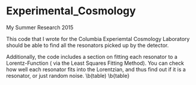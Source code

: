 # Experimental_Cosmology
My Summer Research 2015

This code that I wrote for the Columbia Experiemtal Cosmology Laboratory should
be able to find all the resonators picked up by the detector.

Additionally, the code includes a section on fitting each resonator to a
Lorentz-Function ( via the Least Squares Fitting Method). You can check how well
each resonator fits into the Lorentzian, and thus find out if it is a resonator,
or just random noise.
\b(table)
\b{table}
